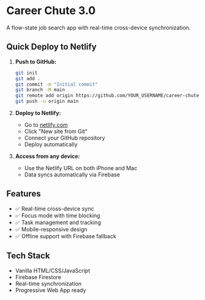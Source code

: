# Career Chute 3.0

A flow-state job search app with real-time cross-device synchronization.

## Quick Deploy to Netlify

1. **Push to GitHub:**
   ```bash
   git init
   git add .
   git commit -m "Initial commit"
   git branch -M main
   git remote add origin https://github.com/YOUR_USERNAME/career-chute.git
   git push -u origin main
   ```

2. **Deploy to Netlify:**
   - Go to [netlify.com](https://netlify.com)
   - Click "New site from Git"
   - Connect your GitHub repository
   - Deploy automatically

3. **Access from any device:**
   - Use the Netlify URL on both iPhone and Mac
   - Data syncs automatically via Firebase

## Features

- ✅ Real-time cross-device sync
- ✅ Focus mode with time blocking
- ✅ Task management and tracking
- ✅ Mobile-responsive design
- ✅ Offline support with Firebase fallback

## Tech Stack

- Vanilla HTML/CSS/JavaScript
- Firebase Firestore
- Real-time synchronization
- Progressive Web App ready
